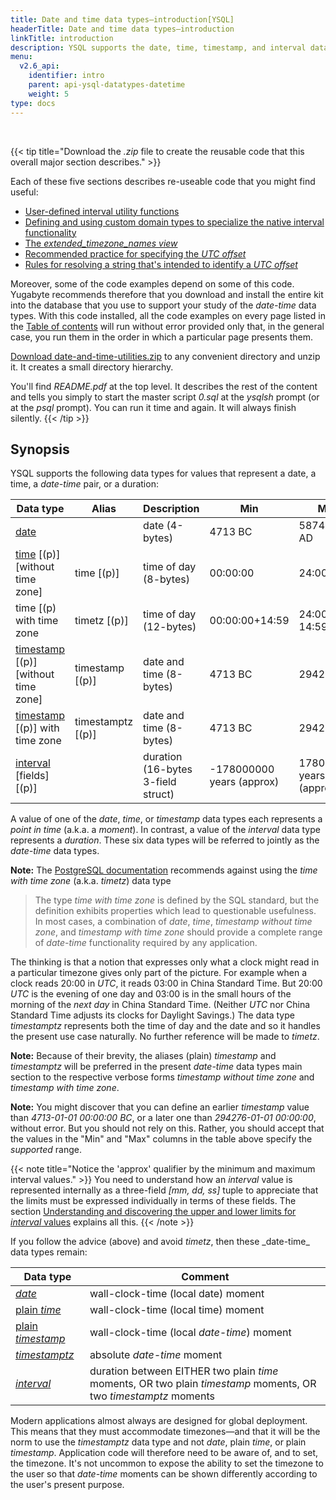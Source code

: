 ```yaml
---
title: Date and time data types—introduction[YSQL]
headerTitle: Date and time data types—introduction
linkTitle: introduction
description: YSQL supports the date, time, timestamp, and interval data types together with interval arithmetic.
menu:
  v2.6_api:
    identifier: intro
    parent: api-ysql-datatypes-datetime
    weight: 5
type: docs
---
```

<p id="download">&nbsp;</p>

{{< tip title="Download the _.zip_ file to create the reusable code that this overall major section describes." >}}

Each of these five sections describes re-useable code that you might find useful:

- [User-defined interval utility functions](../date-time-data-types-semantics/type-interval/interval-utilities/)
- [Defining and using custom domain types to specialize the native interval functionality](../date-time-data-types-semantics/type-interval/custom-interval-domains/)
- [The _extended_timezone_names view_](../timezones/extended-timezone-names/)
- [Recommended practice for specifying the _UTC offset_](../timezones/recommendation/)
- [Rules for resolving a string that's intended to identify a _UTC offset_](../timezones/ways-to-spec-offset/name-res-rules/)

Moreover, some of the code examples depend on some of this code. Yugabyte recommends therefore that you download and install the entire kit into the database that you use to support your study of the _date-time_ data types. With this code installed, all the code examples on every page listed in the [Table of contents](../../type_datetime/) will run without error provided only that, in the general case, you run them in the order in which a particular page presents them.

[Download date-and-time-utilities.zip](https://raw.githubusercontent.com/yugabyte/yugabyte-db/master/sample/date-and-time-utilities/date-and-time-utilities.zip) to any convenient directory and unzip it. It creates a small directory hierarchy.

You'll find _README.pdf_ at the top level. It describes the rest of the content and tells you simply to start the master script _0.sql_ at the _ysqlsh_ prompt (or at the _psql_ prompt). You can run it time and again. It will always finish silently.
{{< /tip >}}

## Synopsis

YSQL supports the following data types for values that represent a date, a time, a _date-time_ pair, or a duration:

| Data type                                                                               | Alias             | Description                            | Min                        | Max                     |
| --------------------------------------------------------------------------------------- | ----------------- | -------------------------------------- | -------------------------- | ----------------------- |
| [date](../date-time-data-types-semantics/type-date/)                                     |                   | date (4-bytes)                         | 4713 BC                    | 5874897 AD              |
| [time](../date-time-data-types-semantics/type-time/) [(p)] [without time zone]           | time [(p)]        | time of day (8-bytes)                  | 00:00:00                   | 24:00:00                |
| time [(p) with time zone                                                                | timetz [(p)]      | time of day (12-bytes)                 | 00:00:00+14:59             | 24:00:00-14:59          |
| [timestamp](../date-time-data-types-semantics/type-timestamp/) [(p)] [without time zone] | timestamp [(p)]   | date and time (8-bytes)                | 4713 BC                    | 294276 AD               |
| [timestamp](../date-time-data-types-semantics/type-timestamp/) [(p)] with time zone      | timestamptz [(p)] | date and time (8-bytes)                | 4713 BC                    | 294276 AD               |
| [interval](../date-time-data-types-semantics/type-interval/) [fields] [(p)]              |                   | duration (16-bytes 3-field struct)     | -178000000 years (approx) | 178000000 years (approx) |

A value of one of the _date_, _time_, or _timestamp_ data types each represents a _point in time_ (a.k.a. a _moment_). In contrast, a value of the _interval_ data type represents a _duration_. These six data types will be referred to jointly as the _date-time_ data types.

**Note:** The [PostgreSQL documentation](https://www.postgresql.org/docs/11/datatype-datetime.html#DATATYPE-DATETIME-TABLE) recommends against using the _time with time zone_ (a.k.a. _timetz_) data type

> The type _time with time zone_ is defined by the SQL standard, but the definition exhibits properties which lead to questionable usefulness. In most cases, a combination of _date_, _time_, _timestamp without time zone_, and _timestamp with time zone_ should provide a complete range of _date-time_ functionality required by any application.

The thinking is that a notion that expresses only what a clock might read in a particular timezone gives only part of the picture. For example when a clock reads 20:00 in _UTC_, it reads 03:00 in China Standard Time. But 20:00 _UTC_ is the evening of one day and 03:00 is in the small hours of the morning of the _next day_ in China Standard Time. (Neither _UTC_ nor China Standard Time adjusts its clocks for Daylight Savings.) The data type _timestamptz_ represents both the time of day and the date and so it handles the present use case naturally. No further reference will be made to _timetz_.

**Note:** Because of their brevity, the aliases (plain) _timestamp_ and _timestamptz_ will be preferred in the present _date-time_ data types main section to the respective verbose forms _timestamp without time zone_ and _timestamp with time zone_.

**Note:** You might discover that you can define an earlier _timestamp_ value than _4713-01-01 00:00:00 BC_, or a later one than  _294276-01-01 00:00:00_, without error. But you should not rely on this. Rather, you should accept that the values in the "Min" and "Max" columns in the table above specify the _supported_ range.

{{< note title="Notice the 'approx' qualifier by the minimum and maximum interval values." >}}
You need to understand how an _interval_ value is represented internally as a three-field _[mm, dd, ss]_ tuple to appreciate that the limits must be expressed individually in terms of these fields. The section [Understanding and discovering the upper and lower limits for _interval_ values](../date-time-data-types-semantics/type-interval/interval-limits/) explains all this.
{{< /note >}}

<p id="table-of-five"> If you follow the advice (above) and avoid <i>timetz</i>, then these _date-time_ data types remain:</p>

| Data type                                                             | Comment                                                                                                          |
| --------------------------------------------------------------------- | ---------------------------------------------------------------------------------------------------------------- |
| [_date_](../date-time-data-types-semantics/type-date/)                 | wall-clock-time (local date) moment                                                                              |
| [plain _time_](../date-time-data-types-semantics/type-time/)           | wall-clock-time (local time) moment                                                                              |
| [plain _timestamp_](../date-time-data-types-semantics/type-timestamp/) | wall-clock-time (local _date-time_) moment                                                                       |
| [_timestamptz_](../date-time-data-types-semantics/type-timestamp/)     | absolute _date-time_ moment                                                                                      |
| [_interval_](../date-time-data-types-semantics/type-interval/)         | duration between EITHER two plain _time_ moments, OR two plain _timestamp_ moments, OR two _timestamptz_ moments |

Modern applications almost always are designed for global deployment. This means that they must accommodate timezones—and that it will be the norm to use the _timestamptz_ data type and not _date_, plain _time_, or plain _timestamp_. Application code will therefore need to be aware of, and to set, the timezone. It's not uncommon to expose the ability to set the timezone to the user so that _date-time_ moments can be shown differently according to the user's present purpose.
